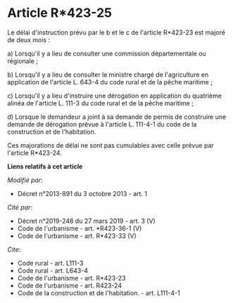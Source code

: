 # Article R*423-25

Le délai d'instruction prévu par le b et le c de l'article R*423-23 est majoré de deux mois : 

a) Lorsqu'il y a lieu de consulter une commission départementale ou régionale ; 

b) Lorsqu'il y a lieu de consulter le ministre chargé de l'agriculture en application de l'article L. 643-4 du code rural et
de la pêche maritime ; 

c) Lorsqu'il y a lieu d'instruire une dérogation en application du quatrième alinéa de l'article L. 111-3 du code rural et de
la pêche maritime ; 

d) Lorsque le demandeur a joint à sa demande de permis de construire une demande de dérogation prévue à l'article L. 111-4-1
du code de la construction et de l'habitation. 

Ces majorations de délai ne sont pas cumulables avec celle prévue par l'article R*423-24.

**Liens relatifs à cet article**

_Modifié par_:

  - Décret n°2013-891 du 3 octobre 2013 - art. 1

_Cité par_:

  - Décret n°2019-248 du 27 mars 2019 - art. 3 (V)
  - Code de l'urbanisme - art. *R423-36-1 (V)
  - Code de l'urbanisme - art. R*423-33 (V)

_Cite_:

  - Code rural - art. L111-3
  - Code rural - art. L643-4
  - Code de l'urbanisme - art. R*423-23
  - Code de l'urbanisme - art. R423-24
  - Code de la construction et de l'habitation. - art. L111-4-1
